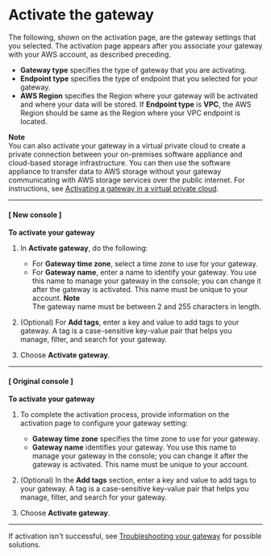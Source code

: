 # Activate the gateway<a name="GettingStartedActivateGateway-file"></a>

The following, shown on the activation page, are the gateway settings that you selected\. The activation page appears after you associate your gateway with your AWS account, as described preceding\.
+ **Gateway type** specifies the type of gateway that you are activating\.
+ **Endpoint type** specifies the type of endpoint that you selected for your gateway\.
+ **AWS Region** specifies the Region where your gateway will be activated and where your data will be stored\. If **Endpoint type** is **VPC**, the AWS Region should be same as the Region where your VPC endpoint is located\.

**Note**  
You can also activate your gateway in a virtual private cloud to create a private connection between your on\-premises software appliance and cloud\-based storage infrastructure\. You can then use the software appliance to transfer data to AWS storage without your gateway communicating with AWS storage services over the public internet\. For instructions, see [Activating a gateway in a virtual private cloud](gateway-private-link.md)\.

------
#### [ New console ]

**To activate your gateway**

1. In **Activate gateway**, do the following:
   + For **Gateway time zone**, select a time zone to use for your gateway\.
   + For **Gateway name**, enter a name to identify your gateway\. You use this name to manage your gateway in the console; you can change it after the gateway is activated\. This name must be unique to your account\.
**Note**  
The gateway name must be between 2 and 255 characters in length\.

1. \(Optional\) For **Add tags**, enter a key and value to add tags to your gateway\. A tag is a case\-sensitive key\-value pair that helps you manage, filter, and search for your gateway\.

1. Choose **Activate gateway**\.

------
#### [ Original console ]

**To activate your gateway**

1. To complete the activation process, provide information on the activation page to configure your gateway setting:
   + **Gateway time zone** specifies the time zone to use for your gateway\.
   + **Gateway name** identifies your gateway\. You use this name to manage your gateway in the console; you can change it after the gateway is activated\. This name must be unique to your account\.

1. \(Optional\) In the **Add tags** section, enter a key and value to add tags to your gateway\. A tag is a case\-sensitive key\-value pair that helps you manage, filter, and search for your gateway\.

1. Choose **Activate gateway**\.

------

If activation isn't successful, see [Troubleshooting your gateway](troubleshooting-gateway-issues.md) for possible solutions\.
